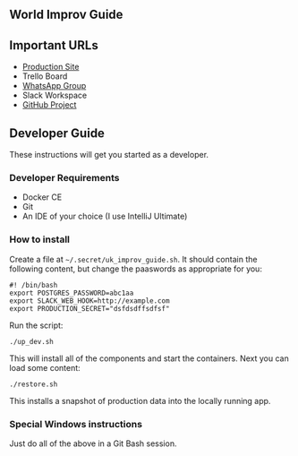 ## World Improv Guide

## Important URLs

* [Production Site](http://improv.guide)
* Trello Board
* [WhatsApp Group](https://chat.whatsapp.com/La3ctCUSo6SFzStqH3dSht)
* Slack Workspace
* [GitHub Project](https://github.com/salimfadhley/uk_improv_guide)

## Developer Guide

These instructions will get you started as a developer.

### Developer Requirements

* Docker CE
* Git
* An IDE of your choice (I use IntelliJ Ultimate)

### How to install

Create a file at `~/.secret/uk_improv_guide.sh`. It should contain the following content, but change the paaswords as appropriate for you:

```
#! /bin/bash
export POSTGRES_PASSWORD=abc1aa
export SLACK_WEB_HOOK=http://example.com
export PRODUCTION_SECRET="dsfdsdffsdfsf"
```

Run the script:

```
./up_dev.sh
```

This will install all of the components and start the containers. Next you can load some content:

```
./restore.sh
```

This installs a snapshot of production data into the locally running app.

### Special Windows instructions

Just do all of the above in a Git Bash session. 
